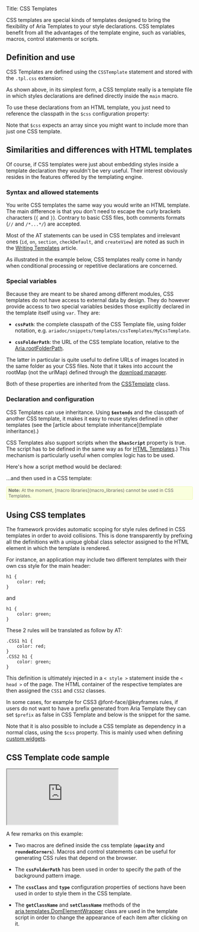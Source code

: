 Title: CSS Templates


CSS templates are special kinds of templates designed to bring the flexibility of Aria Templates to your style declarations.  CSS templates benefit from all the advantages of the template engine, such as variables, macros, control statements or scripts.

## Definition and use

CSS Templates are defined using the `CSSTemplate` statement and stored with the `.tpl.css` extension:
<script src='http://snippets.ariatemplates.com/snippets/github.com/ariatemplates/documentation-code/snippets/templates/cssTemplates/MyCSSTemplate.tpl.css?noheader=true&lang=at&outdent=true' defer></script>

As shown above, in its simplest form, a CSS template really is a template file in which styles declarations are defined directly inside the `main` macro.

To use these declarations from an HTML template, you just need to reference the classpath in the `$css` configuration property:

<script src='http://snippets.ariatemplates.com/snippets/github.com/ariatemplates/documentation-code/snippets/templates/cssTemplates/MyTemplate.tpl?noheader=true&lang=at&outdent=true' defer></script>

Note that `$css` expects an array since you might want to include more than just one CSS template.


## Similarities and differences with HTML templates

Of course, if CSS templates were just about embedding styles inside a template declaration they wouldn't be very useful.  Their interest obviously resides in the features offered by the templating engine.


### Syntax and allowed statements

You write CSS templates the same way you would write an HTML template.  The main difference is that you don't need to escape the curly brackets characters (`{` and `}`).  Contrary to basic CSS files, both comments formats (`//` and `/*...*/`) are accepted.

Most of the AT statements can be used in CSS templates and irrelevant ones (`id`, `on`, `section`, `checkDefault`, and `createView`) are noted as such in the [Writing Templates](writing_templates#common-statements) article.

<script src='http://snippets.ariatemplates.com/snippets/github.com/ariatemplates/documentation-code/snippets/templates/cssTemplates/AnotherCSSTemplate.tpl.css?noheader=true&tag=statements&lang=at&outdent=true' defer></script>

As illustrated in the example below, CSS templates really come in handy when conditional processing or repetitive declarations are concerned.

### Special variables

Because they are meant to be shared among different modules, CSS templates do not have access to external data by design. They do however provide access to two special variables besides those explicitly declared in the template itself using `var`.  They are:


* **`cssPath`**: the complete classpath of the CSS Template file, using folder notation, e.g. `ariadoc/snippets/templates/cssTemplates/MyCssTemplate`.

* **`cssFolderPath`**: the URL of the CSS template location, relative to the [Aria.rootFolderPath](http://ariatemplates.com/api/#Aria:rootFolderPath:property).

The latter in particular is quite useful to define URLs of images located in the same folder as your CSS files.  Note that it takes into account the rootMap (not the urlMap) defined through the [download manager](core_layer_configuration#download-manager-configuration).

<script src='http://snippets.ariatemplates.com/snippets/github.com/ariatemplates/documentation-code/snippets/templates/cssTemplates/AnotherCSSTemplate.tpl.css?noheader=true&tag=specialvars&lang=at&outdent=true' defer></script>

Both of these properties are inherited from the [CSSTemplate](http://ariatemplates.com/api/#aria.templates.CSSTemplate) class.


### Declaration and configuration

CSS Templates can use inheritance.  Using **`$extends`** and the classpath of another CSS template, it makes it easy to reuse styles defined in other templates (see the [article about template inheritance](template inheritance).)

CSS Templates also support scripts when the **`$hasScript`** property is true.  The script has to be defined in the same way as for [HTML Templates](template_scripts).)  This mechanism is particularly useful when complex logic has to be used.

Here's how a script method would be declared:

<script src='http://snippets.ariatemplates.com/snippets/github.com/ariatemplates/documentation-code/snippets/templates/cssTemplates/AnotherCSSTemplateScript.js?noheader=true&lang=javascript' defer></script>
...and then used in a CSS template:

<script src='http://snippets.ariatemplates.com/snippets/github.com/ariatemplates/documentation-code/snippets/templates/cssTemplates/AnotherCSSTemplate.tpl.css?noheader=true&tag=script&lang=at&outdent=true' defer></script>

<div style="background:#FAFFDD;border:1px solid #EFFAB4;border-radius:3px;color:#666;font-size:12px;padding:2px 5px;"><strong>Note:</strong> At the moment, [macro libraries](macro_libraries) cannot be used in CSS Templates.</div>


## Using CSS templates

The framework provides automatic scoping for style rules defined in CSS templates in order to avoid collisions.  This is done transparently by prefixing all the definitions with a unique global class selector assigned to the HTML element in which the template is rendered.

For instance, an application may include two different templates with their own css style for the main header:


<div data-sample="hardcoded"><code><pre>
h1 {
    color: red;
}
</code></pre></div>

and

<div data-sample="hardcoded"><code><pre>
h1 {
    color: green;
}
</code></pre></div>

These 2 rules will be translated as follow by AT:


<div data-sample="hardcoded"><code><pre>
.CSS1 h1 {
    color: red;
}
.CSS2 h1 {
    color: green;
}
</code></pre></div>

This definition is ultimately injected in a `< style >` statement inside the `< head >` of the page.  The HTML container of the respective templates are then assigned the `CSS1` and `CSS2` classes.

In some cases, for example  for CSS3 @font-face/@keyframes rules, if users do not want to have a prefix generated from Aria Template they can set `$prefix` as false in CSS Template and below is the snippet for the same.

<script src='http://snippets.ariatemplates.com/snippets/github.com/ariatemplates/documentation-code/snippets/templates/cssTemplates/CSSWithoutPrefix.tpl.css?noheader=true&lang=at&outdent=true' defer></script>

Note that it is also possible to include a CSS template as dependency in a normal class, using the `$css` property.  This is mainly used when defining [custom widgets](widget_libraries).

## CSS Template code sample

<iframe class='samples' src='http://snippets.ariatemplates.com/samples/github.com/ariatemplates/documentation-code/samples/templates/cssTemplates/' ></iframe>

A few remarks on this example:


* Two macros are defined inside the css template (**`opacity`** and **`roundedCorners`**). Macros and control statements can be useful for generating CSS rules that depend on the browser.

* The **`cssFolderPath`** has been used in order to specify the path of the background pattern image.

* The **`cssClass`** and **`type`** configuration properties of sections have been used in order to style them in the CSS template.

* The **`getClassName`** and **`setClassName`** methods of the [aria.templates.DomElementWrapper](http://ariatemplates.com/api/#aria.templates.DomElementWrapper) class are used in the template script in order to change the appearance of each item after clicking on it.
